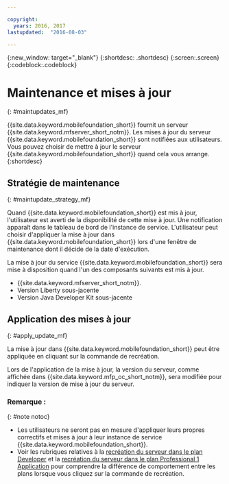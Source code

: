 ```yaml
---

copyright:
  years: 2016, 2017
lastupdated:  "2016-08-03"

---
```


{:new_window: target="_blank"}
{:shortdesc: .shortdesc}
{:screen:.screen}
{:codeblock:.codeblock}

# Maintenance et mises à jour
{: #maintupdates_mf}

{{site.data.keyword.mobilefoundation_short}} fournit un serveur {{site.data.keyword.mfserver_short_notm}}<!-- on {{site.data.keyword.containerlong}} as a container group-->. Les mises à jour du serveur {{site.data.keyword.mobilefoundation_short}} sont notifiées aux utilisateurs. Vous pouvez choisir de mettre à jour le serveur {{site.data.keyword.mobilefoundation_short}} quand cela vous arrange.
{:shortdesc}

## Stratégie de maintenance
{: #maintupdate_strategy_mf}

Quand {{site.data.keyword.mobilefoundation_short}} est mis à jour, l'utilisateur est averti de la disponibilité de cette mise à jour.  Une notification apparaît dans le tableau de bord de l'instance de service. L'utilisateur peut choisir d'appliquer la mise à jour dans {{site.data.keyword.mobilefoundation_short}} lors d'une fenêtre de maintenance dont il décide de la date d'exécution.

La mise à jour du service {{site.data.keyword.mobilefoundation_short}} sera mise à disposition quand l'un des composants suivants est mis à jour.

* {{site.data.keyword.mfserver_short_notm}}.
* Version Liberty sous-jacente
* Version Java Developer Kit sous-jacente


## Application des mises à jour
{: #apply_update_mf}

La mise à jour dans {{site.data.keyword.mobilefoundation_short}} peut être appliquée en cliquant sur la commande de recréation.

Lors de l'application de la mise à jour, la version du serveur, comme affichée dans {{site.data.keyword.mfp_oc_short_notm}}, sera modifiée pour indiquer la version de mise à jour du serveur.

### Remarque :
{: #note notoc}

* Les utilisateurs ne seront pas en mesure d'appliquer leurs propres correctifs et mises à jour à leur instance de service {{site.data.keyword.mobilefoundation_short}}.
* Voir les rubriques relatives à la [recréation du serveur dans le plan Developer](c_using_mfs_p1.html#recreate_mobilefoundation_p1) et la [recréation du serveur dans le plan Professional 1 Application](c_using_mfs_p2.html#recreate_mobilefoundation_p2) pour comprendre la différence de comportement entre les plans lorsque vous cliquez sur la commande de recréation.
